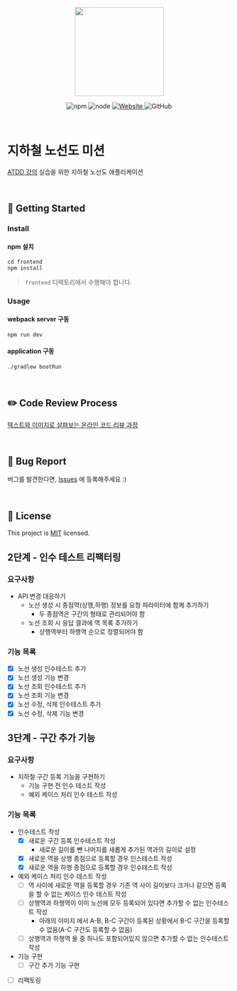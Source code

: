 <p align="center">
    <img width="200px;" src="https://raw.githubusercontent.com/woowacourse/atdd-subway-admin-frontend/master/images/main_logo.png"/>
</p>
<p align="center">
  <img alt="npm" src="https://img.shields.io/badge/npm-%3E%3D%205.5.0-blue">
  <img alt="node" src="https://img.shields.io/badge/node-%3E%3D%209.3.0-blue">
  <a href="https://edu.nextstep.camp/c/R89PYi5H" alt="nextstep atdd">
    <img alt="Website" src="https://img.shields.io/website?url=https%3A%2F%2Fedu.nextstep.camp%2Fc%2FR89PYi5H">
  </a>
  <img alt="GitHub" src="https://img.shields.io/github/license/next-step/atdd-subway-admin">
</p>

<br>

# 지하철 노선도 미션
[ATDD 강의](https://edu.nextstep.camp/c/R89PYi5H) 실습을 위한 지하철 노선도 애플리케이션

<br>

## 🚀 Getting Started

### Install
#### npm 설치
```
cd frontend
npm install
```
> `frontend` 디렉토리에서 수행해야 합니다.

### Usage
#### webpack server 구동
```
npm run dev
```
#### application 구동
```
./gradlew bootRun
```
<br>

## ✏️ Code Review Process
[텍스트와 이미지로 살펴보는 온라인 코드 리뷰 과정](https://github.com/next-step/nextstep-docs/tree/master/codereview)

<br>

## 🐞 Bug Report

버그를 발견한다면, [Issues](https://github.com/next-step/atdd-subway-admin/issues) 에 등록해주세요 :)

<br>

## 📝 License

This project is [MIT](https://github.com/next-step/atdd-subway-admin/blob/master/LICENSE.md) licensed.


## 2단계 - 인수 테스트 리팩터링
### 요구사항
  * API 변경 대응하기
    * 노선 생성 시 종점역(상행,하행) 정보를 요청 파라미터에 함께 추가하기
      * 두 종점역은 구간의 형태로 관리되어야 함
    * 노선 조회 시 응답 결과에 역 목록 추가하기
      * 상행역부터 하행역 순으로 정렬되어야 함

### 기능 목록
  * [x] 노선 생성 인수테스트 추가
  * [x] 노선 생성 기능 변경
  * [x] 노선 조회 인수테스트 추가
  * [x] 노선 조회 기능 변경
  * [x] 노선 수정, 삭제 인수테스트 추가
  * [x] 노선 수정, 삭제 기능 변경

## 3단계 - 구간 추가 기능
### 요구사항
  * 지하철 구간 등록 기능을 구현하기
    * 기능 구현 전 인수 테스트 작성
    * 예외 케이스 처리 인수 테스트 작성

### 기능 목록
  * 인수테스트 작성
    * [x] 새로운 구간 등록 인수테스트 작성
      * 새로운 길이를 뺀 나머지를 새롭게 추가된 역과의 길이로 설정
    * [x] 새로운 역을 상행 종점으로 등록할 경우 인스테스트 작성
    * [x] 새로운 역을 하행 종점으로 등록할 경우 인수테스트 작성
  * 예외 케이스 처리 인수 테스트 작성
    * [ ] 역 사이에 새로운 역을 등록할 경우 기존 역 사이 길이보다 크거나 같으면 등록을 할 수 없는 케이스 인수 테스트 작성
    * [ ] 상행역과 하행역이 이미 노선에 모두 등록되어 있다면 추가할 수 없는 인수테스트 작성
      * 아래의 이미지 에서 A-B, B-C 구간이 등록된 상황에서 B-C 구간을 등록할 수 없음(A-C 구간도 등록할 수 없음)
    * [ ] 상행역과 하행역 둘 중 하나도 포함되어있지 않으면 추가할 수 없는 인수테스트 작성
  * 기능 구현
    * [ ] 구간 추가 기능 구현
  * [ ] 리팩토링

